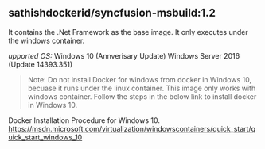 ## sathishdockerid/syncfusion-msbuild:1.2

It contains the .Net Framework as the base image. It only executes under the windows container.


*upported OS:*
Windows 10 (Annverisary Update)
Windows Server 2016 (Update 14393.351)

> Note: Do not install Docker for windows from docker in Windows 10, becuase it runs under the linux container. This image only works with windows container. Follow the steps in the below link to install docker in Windows 10.

Docker Installation Procedure for Windows 10.
https://msdn.microsoft.com/virtualization/windowscontainers/quick_start/quick_start_windows_10
